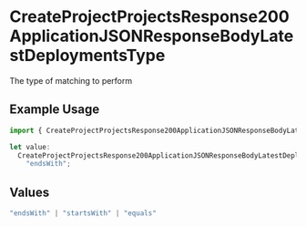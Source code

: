 # CreateProjectProjectsResponse200ApplicationJSONResponseBodyLatestDeploymentsType

The type of matching to perform

## Example Usage

```typescript
import { CreateProjectProjectsResponse200ApplicationJSONResponseBodyLatestDeploymentsType } from "@vercel/sdk/models/createprojectop.js";

let value:
  CreateProjectProjectsResponse200ApplicationJSONResponseBodyLatestDeploymentsType =
    "endsWith";
```

## Values

```typescript
"endsWith" | "startsWith" | "equals"
```